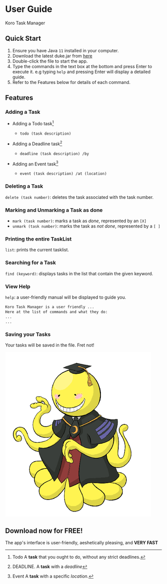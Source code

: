 # User Guide
Koro Task Manager

## Quick Start

1. Ensure you have Java `11` installed in your computer.
2. Download the latest duke.jar from [here](/build/libs/duke.jar)
3. Double-click the file to start the app.
4. Type the commands in the text box at the bottom and press Enter
to execute it. e.g typing `help` and pressing Enter will display a detailed guide.
5. Refer to the Features below for details of each command.

## Features 

### Adding a Task

- Adding a Todo task[^1] 
    - `todo (task description)`
  
- Adding a Deadline task[^2]
    - `deadline (task description) /by`
      
- Adding an Event task[^3]
    - `event (task description) /at (location)`
    

[^1]: Todo
A **task** that you ought to do, without any strict deadlines.

[^2]: DEADLINE.
A **task** with a *deadline*

[^3]: Event
A **task** with a specific *location*.

### Deleting a Task

`delete (task number)`: deletes the task associated with the task number.

### Marking and Unmarking a Task as done

- `mark (task number)`: marks a task as *done*, represented by an `[X]`
- `unmark (task number)`: marks the task as *not done*, represented by a `[ ]`
    
### Printing the entire TaskList

`list`: prints the current tasklist.

### Searching for a Task

`find (keyword)`: displays tasks in the list that contain the given keyword.

### View Help

`help`: a user-friendly manual will be displayed to guide you.


```
Koro Task Manager is a user friendly ...
Here at the list of commands and what they do:
...
...
```

### Saving your Tasks
Your tasks will be saved in the file. Fret not!

![This is an image](../src/main/resources/images/DaDuke.png)

## Download now for **FREE**! 
The app's interface is user-friendly, aeshetically pleasing, and **VERY FAST**
